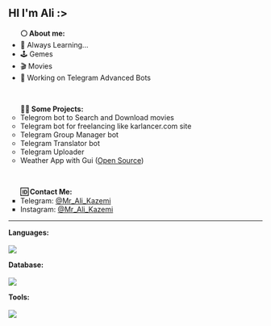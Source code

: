 <h2>HI I'm Ali :></h2>
<ul type="disc">
  <strong>⚪️ About me:</strong>
  <li>🌱 Always Learning...</li>
  <li>🕹 Gemes</li>
  <li>🎬 Movies</li>
  <li>🔋 Working on Telegram Advanced Bots</li>
</ul>
<br>
<ul type="circle">
  <strong>👨‍💻 Some Projects:</strong>
  <li>Telegrom bot to Search and Download movies</search></li>
  <li>Telegram bot for freelancing like karlancer.com site</li>
  <li>Telegram Group Manager bot</li>
  <li>Telegram Translator bot</li>
  <li>Telegram Uploader</li>
  <li>Weather App with Gui (<a href="https://github.com/mralikazemi/weather-app">Open Source</a>)</li>
</ul>
<br>
<ul type="square">
  <strong>🆔 Contact Me:</strong>
  <li>Telegram:
      <a href="https://t.me/Mr_Ali_Kazemi"> @Mr_Ali_Kazemi</a>
  </li>
  <li>Instagram:
      <a href="https://Instagram.com/Mr_Ali_Kazemi"> @Mr_Ali_Kazemi</a>
  </li>
</ul>
<hr>
<p><strong>Languages:</strong><br><br>
  <a href="https://skillicons.dev">
    <img src="https://skillicons.dev/icons?i=py,cpp,c" />
  </a>
</p>
<p><strong>Database:</strong><br><br>
  <a href="https://skillicons.dev">
    <img src="https://skillicons.dev/icons?i=mysql,sqlite,mongodb,postgresql" />
  </a>
</p>
<!-- <p><strong>Front end:</strong><br><br>
  <a href="https://skillicons.dev">
    <img src="https://skillicons.dev/icons?i=html,css" />
  </a>
</p> -->
<p><strong>Tools:</strong><br><br>
  <a href="https://skillicons.dev">
    <img src="https://skillicons.dev/icons?i=git,github,selenium,regex" />
  </a>
</p>
